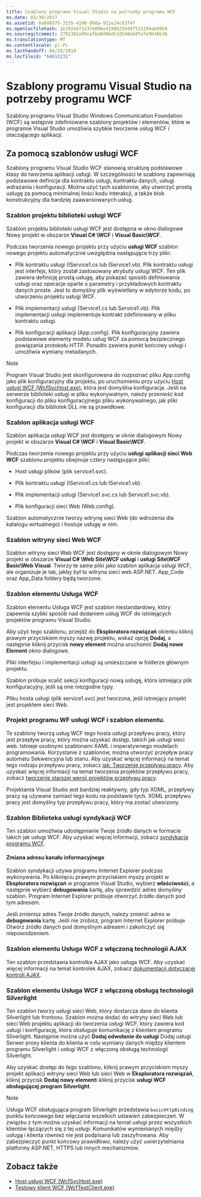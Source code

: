 ```yaml
---
title: Szablony programu Visual Studio na potrzeby programu WCF
ms.date: 03/30/2017
ms.assetid: 6a608575-3535-4190-89da-911e24c8374f
ms.openlocfilehash: 2e192e671d37e096e4199b295d4f533194ab89b6
ms.sourcegitcommit: 2701302a99cafbe0d86d53d540eb0fa7e9b46b36
ms.translationtype: MT
ms.contentlocale: pl-PL
ms.lasthandoff: 04/28/2019
ms.locfileid: "64613231"
---
```

# <a name="wcf-visual-studio-templates"></a>Szablony programu Visual Studio na potrzeby programu WCF
Szablony programu Visual Studio Windows Communication Foundation (WCF) są wstępnie zdefiniowane szablony projektów i elementów, które w programie Visual Studio umożliwia szybkie tworzenie usług WCF i otaczającego aplikacji.  
  
## <a name="using-the-wcf-templates"></a>Za pomocą szablonów usługi WCF  
 Szablony programu Visual Studio WCF stanowią strukturę podstawowe klasy do tworzenia aplikacji usługi. W szczególności te szablony zapewniają podstawowe definicje dla kontraktu usługi, kontraktu danych, usługi wdrażania i konfiguracji. Można użyć tych szablonów, aby utworzyć prostą usługę za pomocą minimalnej ilości kodu interakcji, a także blok konstrukcyjny dla bardziej zaawansowanych usług.  
  
### <a name="wcf-service-library-project-template"></a>Szablon projektu biblioteki usługi WCF  
 Szablon projektu biblioteki usługi WCF jest dostępna w okno dialogowe Nowy projekt w obszarze **Visual C# \WCF** i **Visual Basic\WCF**.  
  
 Podczas tworzenia nowego projektu przy użyciu **usługi WCF** szablon nowego projektu automatycznie uwzględnia następujące trzy pliki:  
  
- Plik kontraktu usługi (IService1.cs lub IService1.vb). Plik kontraktu usługi jest interfejs, który został zastosowany atrybuty usługi WCF. Ten plik zawiera definicję prostą usługę, aby pokazać sposób definiowania usługi oraz operacje oparte o parametry i przykładowych kontraktu danych proste. Jest to domyślny plik wyświetlany w edytorze kodu, po utworzeniu projektu usługi WCF.  
  
- Plik implementacji usługi (Service1.cs lub Service1.vb). Plik implementacji usługi implementuje kontrakt zdefiniowany w pliku kontraktu usługi.  
  
- Plik konfiguracji aplikacji (App.config). Plik konfiguracyjny zawiera podstawowe elementy modelu usług WCF za pomocą bezpiecznego powiązania protokołu HTTP. Ponadto zawiera punkt końcowy usługi i umożliwia wymiany metadanych.  
  
> [!NOTE]
>  Program Visual Studio jest skonfigurowana do rozpoznać pliku App.config jako plik konfiguracyjny dla projektu, po uruchomieniu przy użyciu [Host usługi WCF (WcfSvcHost.exe)](../../../docs/framework/wcf/wcf-service-host-wcfsvchost-exe.md), która jest domyślna konfiguracja. Jeśli na serwerze biblioteki usługi w pliku wykonywalnym, należy przenieść kod konfiguracji do pliku konfiguracyjnego pliku wykonywalnego, jak pliki konfiguracji dla bibliotek DLL nie są prawidłowe.  
  
### <a name="wcf-service-application-template"></a>Szablon aplikacja usługi WCF  
 Szablon aplikacja usługi WCF jest dostępny w oknie dialogowym Nowy projekt w obszarze **Visual C# \WCF** i **Visual Basic\WCF**.  
  
 Podczas tworzenia nowego projektu przy użyciu **usługi aplikacji sieci Web WCF** szablonu projektu obejmuje cztery następujące pliki:  
  
- Host usługi plików (plik service1.svc).  
  
- Plik kontraktu usługi (IService1.cs lub IService1.vb).  
  
- Plik implementacji usługi (Service1.svc.cs lub Service1.svc.vb).  
  
- Plik konfiguracji sieci Web (Web.config).  
  
 Szablon automatycznie tworzy witrynę sieci Web (do wdrożenia dla katalogu wirtualnego) i hostuje usługę w nim.  
  
### <a name="wcf-web-site-template"></a>Szablon witryny sieci Web WCF  
 Szablon witryny sieci Web WCF jest dostępny w oknie dialogowym Nowy projekt w obszarze **Visual C# \Web Site\WCF usługi** i **usługi Site\WCF Basic\Web Visual**. Tworzy te same pliki jako szablon aplikacja usługi WCF, ale organizuje je tak, jakby był to witryna sieci web ASP.NET. App_Code oraz App_Data foldery będą tworzone.  
  
### <a name="wcf-service-item-template"></a>Szablon elementu Usługa WCF  
 Szablon elementu Usługa WCF jest szablon niestandardowy, który zapewnia szybki sposób nad dodaniem usług WCF do istniejących projektów programu Visual Studio.  
  
 Aby użyć tego szablonu, przejdź do **Eksploratora rozwiązań** okienku kliknij prawym przyciskiem myszy nazwę projektu, wskaż opcję **Dodaj**, a następnie kliknij przycisk **nowy element** można uruchomić **Dodaj nowe Element** okno dialogowe.  
  
 Pliki interfejsu i implementacji usługi są umieszczane w folderze głównym projektu.  
  
 Szablon próbuje scalić sekcji konfiguracji nową usługę, która istniejący plik konfiguracyjny, jeśli są one niezgodne typy.  
  
 Pliku hosta usługi (plik service1.svc) jest tworzona, jeśli istniejący projekt jest projektem sieci Web.  
  
### <a name="wcf-wf-service-project-and-item-template"></a>Projekt programu WF usługi WCF i szablon elementu.  
 Te szablony tworzą usług WCF tego hosta usługi przepływu pracy, który jest przepływ pracy, który można uzyskać dostęp, takich jak usługi sieci web. Istnieje osobnymi szablonami XAML i imperatywnego modelach programowania. Korzystanie z szablonów, można utworzyć przepływ pracy automatu Sekwencyjna lub stanu. Aby uzyskać więcej informacji na temat tego rodzaju przepływu pracy, zobacz [jak: Tworzenie przepływu pracy](../windows-workflow-foundation/how-to-create-a-workflow.md). Aby uzyskać więcej informacji na temat tworzenia projektów przepływu pracy, zobacz [tworzenie starszej wersji projektów przepływu pracy](/visualstudio/workflow-designer/creating-legacy-workflow-projects).  
  
 Projektanta Visual Studio jest bardziej reaktywny, gdy typ XOML, przepływy pracy są używane zamiast tego kodu na podstawie tych. XOML przepływu pracy jest domyślny typ przepływu pracy, który ma zostać utworzony.  
  
### <a name="wcf-syndication-service-library-template"></a>Szablon Biblioteka usługi syndykacji WCF  
 Ten szablon umożliwia udostępnianie Twoje źródło danych w formacie takich jak usługi WCF. Aby uzyskać więcej informacji, zobacz [syndykacja programu WCF](../../../docs/framework/wcf/feature-details/wcf-syndication.md).  
  
#### <a name="changing-the-address-of-the-feed"></a>Zmiana adresu kanału informacyjnego  
 Szablon syndykacji używa programu Internet Explorer podczas wykonywania. Po kliknięciu prawym przyciskiem myszy projekt w **Eksploratora rozwiązań** w programie Visual Studio, wybierz **właściwości**, a następnie wybierz **debugowania** kartę, aby sprawdzić adres domyślny szablon. Program Internet Explorer próbuje otworzyć źródło danych pod tym adresem.  
  
 Jeśli zmienisz adres Twoje źródło danych, należy zmienić adres w **debugowania** kartę. Jeśli nie zrobisz, program Internet Explorer próbuje Otwórz źródło danych pod domyślnym adresem i zakończyć się niepowodzeniem.  
  
### <a name="ajax-enabled-wcf-service-item-template"></a>Szablon elementu Usługa WCF z włączoną technologii AJAX  
 Ten szablon przedstawia kontrolka AJAX jako usługa WCF. Aby uzyskać więcej informacji na temat kontrolek AJAX, zobacz [dokumentacji dotyczącej kontroli AJAX](https://go.microsoft.com/fwlink/?LinkId=96717).  
  
### <a name="silverlight-enabled-wcf-service-item-template"></a>Szablon elementu Usługa WCF z włączoną obsługą technologii Silverlight  
 Ten szablon tworzy usługi sieci Web, który dostarcza dane do klienta Silverlight lub frontonu. Szablon można dodać do witryny sieci Web lub sieci Web projektu aplikacji do tworzenia usługi WCF, który zawiera kod usługi i konfigurację, która obsługuje komunikację z klientem programu Silverlight. Następnie można użyć **Dodaj odwołanie do usługi** Dodaj usługi Serwer proxy klienta do klienta w celu wymiany danych między klientem programu Silverlight i usługi WCF z włączoną obsługą technologii Silverlight.  
  
 Aby uzyskać dostęp do tego szablonu, kliknij prawym przyciskiem myszy projekt aplikacji witryny sieci Web lub sieci Web w **Eksploratora rozwiązań**, kliknij przycisk **Dodaj nowy element**i kliknij przycisk **usługi WCF obsługującej program Silverlight**.  
  
> [!NOTE]
>  Usługa WCF obsługująca program Silverlight przedstawia `basicHttpBinding` punktu końcowego bez włączania wszelkich ustawień zabezpieczeń. W związku z tym można uzyskać informacji na temat usługi przez wszystkich klientów łączących się z tej usługi. Komunikatów wymienianych między usługą i klienta również nie jest podpisana lub zaszyfrowana. Aby zabezpieczyć punkt końcowy prawidłowo, należy użyć uwierzytelniania platformy ASP.NET, HTTPS lub innych mechanizmów.  
  
## <a name="see-also"></a>Zobacz także

- [Host usługi WCF (WcfSvcHost.exe)](../../../docs/framework/wcf/wcf-service-host-wcfsvchost-exe.md)
- [Testowy klient WCF (WcfTestClient.exe)](../../../docs/framework/wcf/wcf-test-client-wcftestclient-exe.md)
